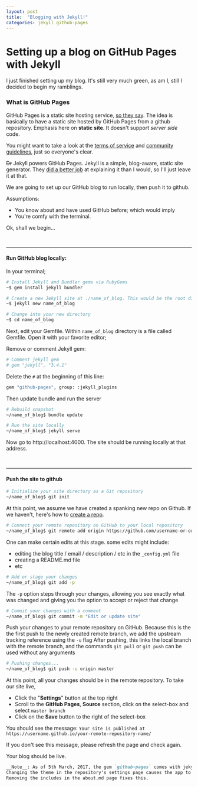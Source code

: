 ```yaml
---
layout: post
title:  "Blogging with Jekyll!"
categories: jekyll github-pages
---
```


# Setting up a blog on GitHub Pages with Jekyll

I just finished setting up my blog. It's still very much green, as am I, still I decided to begin my ramblings.

### What is GitHub Pages
GitHub Pages is a static site hosting service, [so they say](https://help.github.com/articles/what-is-github-pages/). The idea is basically to have a static site hosted by GitHub Pages from a github repository. Emphasis here on **static site**. It doesn't support _server side_ code.

You might want to take a look at the [terms of service](https://help.github.com/articles/github-terms-of-service/) and [community guidelines](https://help.github.com/articles/github-community-guidelines/), just so everyone's clear. 

~~Dr~~ Jekyll powers GitHub Pages. Jekyll is a simple, blog-aware, static site generator. They [did a better job](https://jekyllrb.com/docs/home/#so-what-is-jekyll-exactly) at explaining it than I would, so I'll just leave it at that.

We are going to set up our GitHub blog to run locally, then push it to github.

Assumptions: 
- You know about and have used GitHub before; which would imply
- You're comfy with the terminal.

Ok, shall we begin...

<br>

---

#### Run GitHub blog locally:

In your terminal;

```bash
# Install Jekyll and Bundler gems via RubyGems
~$ gem install jekyll bundler

# Create a new Jekyll site at ./name_of_blog. This would be the root directory of your blog
~$ jekyll new name_of_blog

# Change into your new directory
~$ cd name_of_blog
```

Next, edit your Gemfile. Within `name_of_blog` directory is a file called Gemfile. Open it with your favorite editor;

Remove or comment Jekyll gem:

```bash
# Comment jekyll gem
# gem "jekyll", "3.4.1"
```

Delete the `#` at the beginning of this line:

```bash
gem "github-pages", group: :jekyll_plugins
```

Then update bundle and run the server

```bash
# Rebuild snapshot
~/name_of_blog$ bundle update

# Run the site locally
~/name_of_blog$ jekyll serve
```

Now go to http://localhost:4000. The site should be running locally at that address.

<br>

---

#### Push the site to github

```bash
# Initialize your site directory as a Git repository
~/name_of_blog$ git init
```

At this point, we assume we have created a spanking new repo on Github. If we haven't, here's how to [create a repo](https://help.github.com/articles/create-a-repo/).

```bash
# Connect your remote repository on GitHub to your local repository
~/name_of_blog$ git remote add origin https://github.com/username-or-organization-name/your-remote-repository-name.git
```

One can make certain edits at this stage. some edits might include:

* editing the blog title / email / description / etc in the `_config.yml` file
* creating a README.md file
* etc


```bash
# Add or stage your changes
~/name_of_blog$ git add -p
```

The `-p` option steps through your changes, allowing you see exactly what was changed and giving you the option to accept or reject that change

```bash
# Commit your changes with a comment
~/name_of_blog$ git commit -m "Edit or update site"
```

Push your changes to your remote repository on GitHub. Because this is the the first push to the newly created remote branch, we add the upstream tracking reference using the `-u` flag
After pushing, this links the local branch with the remote branch, and the commands `git pull` or `git push` can be used without any arguments

```bash
# Pushing changes...
~/name_of_blog$ git push -u origin master
```

At this point, all your changes should be in the remote repository. To take our site live,

* Click the "__Settings__" button at the top right
* Scroll to the __GitHub Pages__, __Source__ section, click on the select-box and select `master branch`
* Click on the __Save__ button to the right of the select-box


You should see the message: 
`Your site is published at https://username.github.io/your-remote-repository-name/`

If you don't see this message, please refresh the page and check again.

Your blog should be live.

```markdown
__Note__: As of 5th March, 2017, the gem `github-pages` comes with jekyll version 3.3.1
Changing the theme in the repository's settings page causes the app to break. 
Removing the includes in the about.md page fixes this.
```